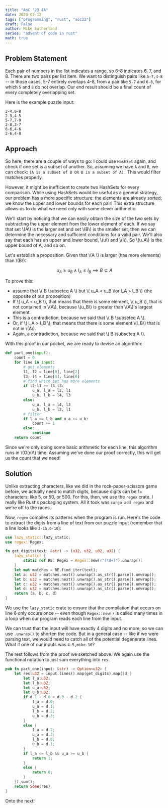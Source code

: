 ```yaml
---
title: "AoC '23 4A"
date: 2023-02-12
tags: ["programming", "rust", "aoc22"]
draft: False
author: Mike Sutherland
series: "advent of code in rust"
math: true
---
```


## Problem Statement

Each pair of numbers in the list indicates a range, so 6-8 indicates 6, 7, and 8. There are two pairs per list item. We want to distinguish pairs like `5-7,4-8` -- in those cases, 5-7 entirely overlaps 4-8, from a pair like `5-7` and `6-8`, for which `5` and `8` do not overlap. Our end result should be a final count of every completely overlapping set.

<!--more-->

Here is the example puzzle input:

```plaintext
2-4,6-8
2-3,4-5
5-7,7-9
2-8,3-7
6-6,4-6
2-6,4-8
```

## Approach

So here, there are a couple of ways to go: I could use `HashSet` again, and check if one set is a subset of another. So, assuming we have `A` and `B`, we can check: `(A is a subset of B OR B is a subset of A).` This would filter matches properly.

However, it might be inefficient to create two HashSets for every comparison. While using HashSets would be useful as a general strategy, our problem has a more specific structure: the elements are already sorted; we know the upper and lower bounds for each pair! This extra structure allows us to do what we need only with some clever arithmetic.

We'll start by noticing that we can easily obtain the size of the two sets by subtracting the upper element from the lower element of each. If we say that set \\(A\\) is the larger set and set \\(B\\) is the smaller set, then we can determine the necessary and sufficient conditions for a valid pair. We'll also say that each has an upper and lower bound, \\(u\\) and \\(l\\). So \\(u_A\\) is the upper bound of A, and so on.

Let's establish a proposition. Given that \\(A \\) is larger (has more elements) than \\(B\\):

$$ u_A \geq u_B \land l_A \leq l_B \implies B \subseteq A $$

To prove this:

- assume that \\( B \subseteq A \\) but \\( u_A < u_B \lor l_A > l_B \\) (the opposite of our proposition)
- If \\( u_A < u_B \\), that means that there is some element, \\( u_B \\), that is not contained in \\(A\\), because \\(u_B\\) is greater than \\(A\\)'s largest element.
- This is a contradiction, because we said that \\( B \subseteq A \\).
- Or, if \\( l_A > l_B \\), that means that there is some element \\(l_B\\) that is not in \\(A\\).
- Again, a contradiction, because we said that \\( B \subseteq A \\).

With this proof in our pocket, we are ready to devise an algorithm:

```python
def part_one(input):
    count = 0
    for line in input:
        # get elements
        l1, l2 = line[0], line[2]
        l3, l4 = line[4], line[6]
        # find which set has more elements
        if l2-l1 >= l4-l3:
            u_a, l_a = l2, l1
            u_b, l_b = l4, l3
        else:
            u_a, l_a = l4, l3
            u_b, l_b = l2, l1
        # filter
        if l_a <= l_b and u_a >= u_b:
            count += 1
        else:
            continue
    return count
```

Since we're only doing some basic arithmetic for each line, this algorithm runs in \\(O(n)\\) time. Assuming we've done our proof correctly, this will get us the count that we need!

## Solution

Unlike extracting characters, like we did in the rock-paper-scissors game before, we actually need to match digits, because digits can be 1+ characters: like 5, or 50, or 500. For this, then, we use the `regex` crate. I really like Rust's packaging system. All it took was `cargo add regex` and we're off to the races.

Now, `regex` compiles its patterns when the program is run. Here's the code to extract the digits from a line of text from our puzzle input (remember that a line looks like `3-15,6-10`):

```rust
use lazy_static::lazy_static;
use regex::Regex;

fn get_digits(text: &str) -> (u32, u32, u32, u32) {
    lazy_static! {
        static ref RE: Regex = Regex::new(r"(\d+)").unwrap();
    }
    let mut matches = RE.find_iter(text);
    let a: u32 = matches.next().unwrap().as_str().parse().unwrap();
    let b: u32 = matches.next().unwrap().as_str().parse().unwrap();
    let c: u32 = matches.next().unwrap().as_str().parse().unwrap();
    let d: u32 = matches.next().unwrap().as_str().parse().unwrap();
    return (a, b, c, d)
}
```

We use the `lazy_static` crate to ensure that the compilation that occurs on line 6 only occurs once -- even though `Regex::new()` is called many times in a loop when our program reads each line from the input.

We can trust that the input will have exactly 4 digits and no more, so we can use `.unwrap()` to shorten the code. But in a general case -- like if we were parsing text, we would need to catch all of the potential degenerate lines. What if one of our inputs was `4-5,mike-10`?

The rest follows from the proof we sketched above. We again use the functional notation to just sum everything into `res`.

```rust
pub fn part_one(input: &str) -> Option<u32> {
    let res:u32 = input.lines().map(get_digits).map(|d|{
        let l_a:u32;
        let l_b:u32;
        let u_a:u32;
        let u_b:u32;
        if d.1 - d.0 > d.3 - d.2 {
            l_a = d.0;
            u_a = d.1;
            l_b = d.2;
            u_b = d.3;
        }
        else {
            l_a = d.2;
            u_a = d.3;
            l_b = d.0;
            u_b = d.1;
        }
        if l_a <= l_b && u_a >= u_b {
            return 1;
        }
        else {
            return 0;
        }
    }).sum();
    return Some(res)
}
```

Onto the next!
